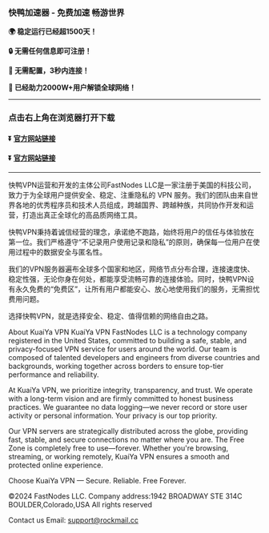 ### 快鸭加速器 - 免费加速 畅游世界
**:earth_africa: 稳定运行已经超1500天！**

**:lock: 无需任何信息即可注册！**

**:rocket: 无需配置，3秒内连接！**

**:man: 已经助力2000W+用户解锁全球网络！**

---
### 点击右上角在浏览器打开下载
#### :arrow_double_down: [官方网站链接](http://xddx.cc)
#### :arrow_double_down: [官方网站链接](https://kuaiyavpn.github.io/download)


---

快鸭VPN运营和开发的主体公司FastNodes LLC是一家注册于美国的科技公司，致力于为全球用户提供安全、稳定、注重隐私的 VPN 服务。我们的团队由来自世界各地的优秀程序员和技术人员组成，跨越国界、跨越种族，共同协作开发和运营，打造出真正全球化的高品质网络工具。

快鸭VPN秉持着诚信经营的理念，承诺绝不跑路，始终将用户的信任与体验放在第一位。我们严格遵守“不记录用户使用记录和隐私”的原则，确保每一位用户在使用过程中的数据安全与匿名性。

我们的VPN服务器遍布全球多个国家和地区，网络节点分布合理，连接速度快、稳定性强，无论你身在何处，都能享受流畅可靠的连接体验。同时，快鸭VPN设有永久免费的“免费区”，让所有用户都能安心、放心地使用我们的服务，无需担忧费用问题。

选择快鸭VPN，就是选择安全、稳定、值得信赖的网络自由之路。

About KuaiYa VPN
KuaiYa VPN FastNodes LLC is a technology company registered in the United States, committed to building a safe, stable, and privacy-focused VPN service for users around the world. Our team is composed of talented developers and engineers from diverse countries and backgrounds, working together across borders to ensure top-tier performance and reliability.

At KuaiYa VPN, we prioritize integrity, transparency, and trust. We operate with a long-term vision and are firmly committed to honest business practices. We guarantee no data logging—we never record or store user activity or personal information. Your privacy is our top priority.

Our VPN servers are strategically distributed across the globe, providing fast, stable, and secure connections no matter where you are. The Free Zone is completely free to use—forever. Whether you're browsing, streaming, or working remotely, KuaiYa VPN ensures a smooth and protected online experience.

Choose KuaiYa VPN — Secure. Reliable. Free Forever.

©2024 FastNodes LLC.
Company address:1942 BROADWAY STE 314C BOULDER,Colorado,USA  All rights reserved

Contact us Email:  support@rockmail.cc 



